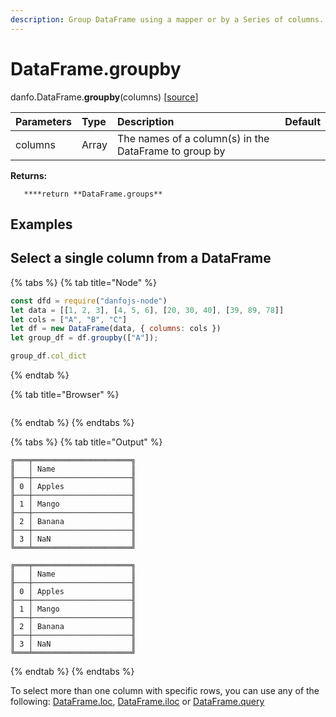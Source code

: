 ```yaml
---
description: Group DataFrame using a mapper or by a Series of columns.
---
```


# DataFrame.groupby

danfo.DataFrame.**groupby**\(columns\) \[[source](https://github.com/opensource9ja/danfojs/blob/3398c2f540c16ac95599a05b6f2db4eff8a258c9/danfojs/src/core/frame.js#L1142)\]

| Parameters | Type | Description | Default |
| :--- | :--- | :--- | :--- |
| columns | Array | The names of a column\(s\) in the DataFrame to group by |  |

**Returns:**

       ****return **DataFrame.groups**

## **Examples**

## **Select a single column from a DataFrame**

{% tabs %}
{% tab title="Node" %}
```javascript
const dfd = require("danfojs-node")
let data = [[1, 2, 3], [4, 5, 6], [20, 30, 40], [39, 89, 78]]
let cols = ["A", "B", "C"]
let df = new DataFrame(data, { columns: cols })
let group_df = df.groupby(["A"]);

group_df.col_dict
```
{% endtab %}

{% tab title="Browser" %}
```

```
{% endtab %}
{% endtabs %}

{% tabs %}
{% tab title="Output" %}
```text
╔═══╤══════════════════════╗
║   │ Name                 ║
╟───┼──────────────────────╢
║ 0 │ Apples               ║
╟───┼──────────────────────╢
║ 1 │ Mango                ║
╟───┼──────────────────────╢
║ 2 │ Banana               ║
╟───┼──────────────────────╢
║ 3 │ NaN                  ║
╚═══╧══════════════════════╝

╔═══╤══════════════════════╗
║   │ Name                 ║
╟───┼──────────────────────╢
║ 0 │ Apples               ║
╟───┼──────────────────────╢
║ 1 │ Mango                ║
╟───┼──────────────────────╢
║ 2 │ Banana               ║
╟───┼──────────────────────╢
║ 3 │ NaN                  ║
╚═══╧══════════════════════╝
```
{% endtab %}
{% endtabs %}

To select more than one column with specific rows, you can use any of the following: [DataFrame.loc](danfo.dataframe.loc.md), [DataFrame.iloc](danfo.dataframe.iloc.md) or [DataFrame.query](danfo.dataframe.query.md)

